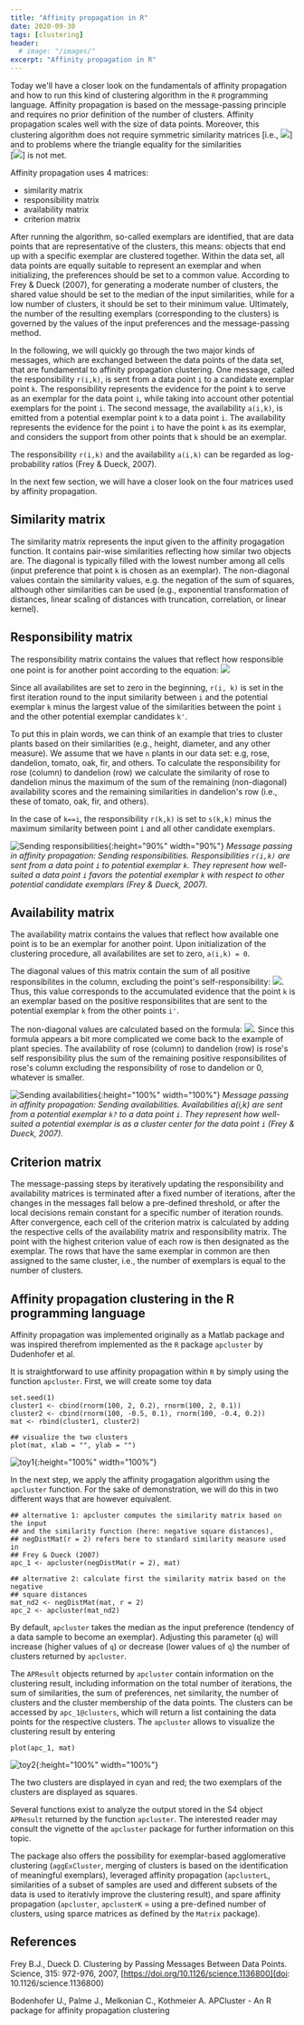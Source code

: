 ```yaml
---
title: "Affinity propagation in R" 
date: 2020-09-30
tags: [clustering]
header: 
  # image: "/images/"
excerpt: "Affinity propagation in R"
---
```


Today we'll have a closer look on the fundamentals of affinity propagation and
how to run this kind of clustering algorithm in the `R` programming language. 
Affinity propagation is based on the message-passing principle and requires no 
prior definition of the number of clusters. 
Affinity propagation scales well with the size of data points. Moreover, this 
clustering algorithm does not require symmetric similarity matrices
[i.e., <img src="https://render.githubusercontent.com/render/math?math=s(i,k) \ne s(k,i)">] 
and to problems where the triangle equality for the similarities  
[<img src="https://render.githubusercontent.com/render/math?math=s(i,k) < s(i,k) + s(j,k)">]
is not met.

Affinity propagation uses 4 matrices:
  - similarity matrix
  - responsibility matrix
  - availability matrix
  - criterion matrix

After running the algorithm, so-called exemplars are identified, that are data
points that are representative of the clusters, this means: objects that end
up with a specific exemplar are clustered together. Within the data set, all data 
points are equally suitable to represent an exemplar and when initializing, the 
preferences should be set to a common value. According to Frey & Dueck (2007),
for generating a moderate number of clusters, the shared value should be set 
to the median of the input similarities, while for a low number of clusters, 
it should be set to their minimum value. Ultimately, the number of the 
resulting exemplars (corresponding to the clusters) is governed by the values
of the input preferences and the message-passing method. 

In the following, we will quickly go through the two major kinds of messages, 
which are exchanged between the data points of the data set, that are 
fundamental to affinity propagation clustering. 
One message, called the responsibility `r(i,k)`, is sent from a data point
`i` to a candidate exemplar point `k`. The responsibility represents the
evidence for the point `k` to serve as an exemplar for the data point `i`,
while taking into account other potential exemplars for the point `i`. 
The second message, the availability `a(i,k)`, is emitted from a potential
exemplar point `k` to a data point `i`. The availability represents the 
evidence for the point `i` to have the point `k` as its exemplar, and 
considers the support from other points that `k` should be an exemplar. 

The responsibility `r(i,k)` and the availability `a(i,k)` can be 
regarded as log-probability ratios (Frey & Dueck, 2007). 

In the next few section, we will have a closer look on the four matrices
used by affinity propagation. 


## Similarity matrix
The similarity matrix represents the input given to the affinity progagation 
function. It contains pair-wise similarities reflecting how similar two 
objects are. The diagonal is typically filled with the lowest number among all 
cells (input preference that point `k` is chosen as an exemplar). 
The non-diagonal values contain the similarity values, e.g. the 
negation of the sum of squares, although other similarities can be used
(e.g., exponential transformation of distances, linear scaling of distances
with truncation, correlation, or linear kernel). 


## Responsibility matrix
The responsibility matrix contains the values that reflect how responsible one 
point is for another point according to the equation: 
<img src="https://render.githubusercontent.com/render/math?math=r(i,k) \leftarrow s(i,k) - max_{k'\, s.t.\, k'\,\ne\,k}\{a(i,k') + s(i,k')\}">

Since all availabilites are set to zero in the beginning, `r(i, k)` is set
in the first iteration round to the input similarity between `i` and the 
potential exemplar `k` minus the largest value of the similarities between 
the point `i` and the other potential exemplar candidates `k'`. 

To put this in plain words, we can think of an example that tries to cluster 
plants based on their similarities (e.g., height, diameter, and any other 
measure). We assume that we have `n` plants in our data set: e.g, rose, 
dandelion, tomato, oak, fir, and others. To calculate the responsibility for
rose (column) to dandelion (row) we calculate the similarity of 
rose to dandelion minus the maximum of the sum of 
the remaining (non-diagonal) availability scores and the remaining 
similarities in dandelion's row (i.e., these of tomato, oak, fir, and others). 

In the case of `k==i`, the responsibility `r(k,k)` is set to `s(k,k)` 
minus the maximum similarity between point `i` and all other candidate 
exemplars.

![Sending responsibilities](/images/affinity_propagation/sending_responsibilities.jpg){:height="90%" width="90%"}
*Message passing in affinity propagation: Sending responsibilities. 
Responsibilities `r(i,k)` are sent from a data point `i` to potential 
exemplar `k`. They represent how well-suited a data point `i` favors
the potential exemplar `k` with respect to other potential candidate exemplars
(Frey & Dueck, 2007).*

## Availability matrix
The availability matrix contains the values that reflect how available one 
point is to be an exemplar for another point. Upon initialization of the 
clustering procedure, all availabilites are set to zero, `a(i,k) = 0`. 

The diagonal values of this matrix contain the sum of all positive 
responsibilites in the column, excluding the point's self-responsibility: 
<img src="https://render.githubusercontent.com/render/math?math=a(k, k) \leftarrow \sum_{i'\,s.t.\,i'\,\ne\,k}^{} max\{0, r(i,k)\}">. 
Thus, this value corresponds to the accumulated evidence that the point `k`
is an exemplar based on the positive responsibilites that are sent to the 
potential exemplar `k` from the other points `i'`. 

The non-diagonal values are calculated based on the formula: 
<img src="https://render.githubusercontent.com/render/math?math=a(i,k) \leftarrow min\{0, r(k,k) + \sum_{i'\,s.t.\,i'\,\notin\,\{i,k\}}^{} max\{0, r(i',k)\} \}">.
Since this formula appears a bit more complicated we come back to the example 
of plant species. The availability of rose (column) to dandelion (row) is 
rose's self responsibility plus the sum of the remaining positive 
responsibilites of rose's column excluding the responsibility of rose to 
dandelion or 0, whatever is smaller. 

![Sending availabilities](/images/affinity_propagation/sending_availabilities.jpg){:height="100%" width="100%"}
*Message passing in affinity propagation: Sending availabilities. 
Availabilities a(i,k) are sent from a potential exemplar `k?` to a data point 
`i`. They represent how well-suited a potential exemplar is as a cluster 
center for the data point `i` (Frey & Dueck, 2007).*

## Criterion matrix
The message-passing steps by iteratively updating the responsibility and 
availability matrices is terminated after a fixed number of iterations, after
the changes in the messages fall below a pre-defined threshold, or after the
local decisions remain constant for a specific number of iteration rounds. 
After convergence, each cell of the criterion matrix is calculated by adding 
the respective cells of the availability matrix and responsibility matrix. 
The point with the highest criterion value of each row is then designated as
the exemplar. The rows that have the same exemplar in common are then assigned
to the same cluster, i.e., the number of exemplars is equal to the number of 
clusters. 

## Affinity propagation clustering in the R programming language
Affinity propagation was implemented originally as a Matlab package and was
inspired therefrom implemented as the `R` package `apcluster` by Dudenhofer et 
al.

It is straightforward to use affinity propagation within `R` by simply using 
the function `apcluster`. First, we will create some toy data

```
set.seed(1)
cluster1 <- cbind(rnorm(100, 2, 0.2), rnorm(100, 2, 0.1))
cluster2 <- cbind(rnorm(100, -0.5, 0.1), rnorm(100, -0.4, 0.2))
mat <- rbind(cluster1, cluster2)

## visualize the two clusters
plot(mat, xlab = "", ylab = "")
``` 
![toy1](/images/affinity_propagation/affinitypropagation_toy1.jpg){:height="100%" width="100%"}


In the next step, we apply the affinity progagation algorithm using the 
`apcluster` function. For the sake of demonstration, we will do this in two
different ways that are however equivalent.

```
## alternative 1: apcluster computes the similarity matrix based on the input
## and the similarity function (here: negative square distances), 
## negDistMat(r = 2) refers here to standard similarity measure used in 
## Frey & Dueck (2007)
apc_1 <- apcluster(negDistMat(r = 2), mat)

## alternative 2: calculate first the similarity matrix based on the negative 
## square distances
mat_nd2 <- negDistMat(mat, r = 2)
apc_2 <- apcluster(mat_nd2)
```
By default, `apcluster` takes the median as the input preference (tendency of a 
data sample to become an exemplar). Adjusting this parameter (`q`) will 
increase (higher values of `q`) or decrease (lower values of `q`) the number 
of clusters returned by `apcluster`. 


The `APResult` objects returned by `apcluster` contain information on the 
clustering result, including information on the total number of iterations,
the sum of similarities, the sum of preferences, net similarity, the number of 
clusters and the cluster membership of the data points. The clusters can be 
accessed by `apc_1@clusters`, which will return a list containing the data 
points for the respective clusters. The `apcluster` allows to visualize the 
clustering result by entering
```
plot(apc_1, mat)
```
![toy2](/images/affinity_propagation/affinitypropagation_toy2.jpg){:height="100%" width="100%"}

The two clusters are displayed in cyan and red; the two exemplars of 
the clusters are displayed as squares. 

Several functions exist to analyze the output stored in the S4 object 
`APResult` returned by the function `apcluster`. The interested reader may 
consult the vignette of the `apcluster` package for further information on 
this topic. 

The package also offers the possibility for exemplar-based agglomerative 
clustering (`aggExCluster`, merging of clusters is based on the identification
of meaningful exemplars), leveraged affinity propagation (`apclusterL`, 
similarities of a subset of samples are used and different subsets of the data 
is used to iterativly improve the clustering result), and spare affinity 
propagation (`apcluster`, `apclusterK` = using a pre-defined number of clusters,
 using sparce matrices as defined by the `Matrix` package).


## References
Frey B.J., Dueck D. Clustering by Passing Messages Between Data Points. 
Science, 315: 972-976, 2007, [https://doi.org/10.1126/science.1136800](doi: 10.1126/science.1136800)

Bodenhofer U., Palme J., Melkonian C., Kothmeier A. APCluster - An R package 
for affinity propagation clustering

